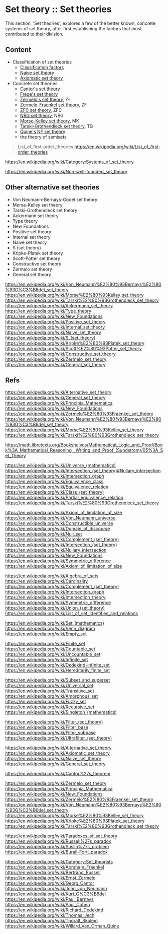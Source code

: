 # Set theory :: Set theories

This section, 'Set theories', explores a few of the better known, concrete systems of set theory, after first establishing the factors that most contributed to their division.

## Content

- Classification of set theories
  - [Classification factors](./classification-factors.md)
  - [Naive set theory](./naive-set-theory.md)
  - [Axiomatic set theory](./axiomatic-set-theory.md)
- Concrete set theories
  - [Cantor's set theory](./cantors-set-theory.md)
  - [Frege's set theory](./frege-set-theory.md)
  - [Zermelo's set theory](./zermelo-set-theory.md), Z-
  - [Zermelo-Fraenkel set theory](./zermelo-fraenkel-set-theory.md), ZF
  - [ZFC set theory](./zfc-set-theory.md), ZFC
  - [NBG set theory](./nbg-set-theory.md), NBG
  - [Morse-Kelley set theory](./morse-kelley-set-theory.md), MK
  - [Tarski-Grothendieck set theory](./tarski-grothendieck-set-theory.md), TG
  - [Quine's NF set theory](./quines-nf-set-theory.md)
  - the theory of semisets


>List_of_first-order_theories
https://en.wikipedia.org/wiki/List_of_first-order_theories

https://en.wikipedia.org/wiki/Category:Systems_of_set_theory

https://en.wikipedia.org/wiki/Non-well-founded_set_theory


## Other alternative set theories

- Von Neumann-Bernays-Gödel set theory
- Morse-Kelley set theory
- Tarski-Grothendieck set theory
- Ackermann set theory
- Type theory
- New Foundations
- Positive set theory
- Internal set theory
- Naive set theory
- S (set theory)
- Kripke-Platek set theory
- Scott-Potter set theory
- Constructive set theory
- Zermelo set theory
- General set theory

https://en.wikipedia.org/wiki/Von_Neumann%E2%80%93Bernays%E2%80%93G%C3%B6del_set_theory
https://en.wikipedia.org/wiki/Morse%E2%80%93Kelley_set_theory
https://en.wikipedia.org/wiki/Tarski%E2%80%93Grothendieck_set_theory
https://en.wikipedia.org/wiki/Ackermann_set_theory
https://en.wikipedia.org/wiki/Type_theory
https://en.wikipedia.org/wiki/New_Foundations
https://en.wikipedia.org/wiki/Positive_set_theory
https://en.wikipedia.org/wiki/Internal_set_theory
https://en.wikipedia.org/wiki/Naive_set_theory
https://en.wikipedia.org/wiki/S_(set_theory)
https://en.wikipedia.org/wiki/Kripke%E2%80%93Platek_set_theory
https://en.wikipedia.org/wiki/Scott%E2%80%93Potter_set_theory
https://en.wikipedia.org/wiki/Constructive_set_theory
https://en.wikipedia.org/wiki/Zermelo_set_theory
https://en.wikipedia.org/wiki/General_set_theory


## Refs

https://en.wikipedia.org/wiki/Alternative_set_theory
https://en.wikipedia.org/wiki/General_set_theory
https://en.wikipedia.org/wiki/Principia_Mathematica
https://en.wikipedia.org/wiki/New_Foundations
https://en.wikipedia.org/wiki/Zermelo%E2%80%93Fraenkel_set_theory
https://en.wikipedia.org/wiki/Von_Neumann%E2%80%93Bernays%E2%80%93G%C3%B6del_set_theory
https://en.wikipedia.org/wiki/Morse%E2%80%93Kelley_set_theory
https://en.wikipedia.org/wiki/Tarski%E2%80%93Grothendieck_set_theory

https://math.libretexts.org/Bookshelves/Mathematical_Logic_and_Proof/Book%3A_Mathematical_Reasoning__Writing_and_Proof_(Sundstrom)/05%3A_Set_Theory

https://en.wikipedia.org/wiki/Universe_(mathematics)
https://en.wikipedia.org/wiki/Intersection_(set_theory)#Nullary_intersection
https://en.wikipedia.org/wiki/Intersection_graph
https://en.wikipedia.org/wiki/Equivalence_class
https://en.wikipedia.org/wiki/Equivalence_relation
https://en.wikipedia.org/wiki/Class_(set_theory)
https://en.wikipedia.org/wiki/Partial_equivalence_relation
https://en.wikipedia.org/wiki/Tarski%E2%80%93Grothendieck_set_theory

https://en.wikipedia.org/wiki/Axiom_of_limitation_of_size
https://en.wikipedia.org/wiki/Von_Neumann_universe
https://en.wikipedia.org/wiki/Constructible_universe
https://en.wikipedia.org/wiki/Domain_of_discourse
https://en.wikipedia.org/wiki/Null_set
https://en.wikipedia.org/wiki/Complement_(set_theory)
https://en.wikipedia.org/wiki/Intersection_(set_theory)
https://en.wikipedia.org/wiki/Nullary_intersection
https://en.wikipedia.org/wiki/New_Foundations
https://en.wikipedia.org/wiki/Symmetric_difference
https://en.wikipedia.org/wiki/Axiom_of_limitation_of_size

https://en.wikipedia.org/wiki/Algebra_of_sets
https://en.wikipedia.org/wiki/Cardinality
https://en.wikipedia.org/wiki/Complement_(set_theory)
https://en.wikipedia.org/wiki/Intersection_graph
https://en.wikipedia.org/wiki/Intersection_theory
https://en.wikipedia.org/wiki/Symmetric_difference
https://en.wikipedia.org/wiki/Union_(set_theory)
https://en.wikipedia.org/wiki/List_of_set_identities_and_relations

https://en.wikipedia.org/wiki/Set_(mathematics)
https://en.wikipedia.org/wiki/Venn_diagram
https://en.wikipedia.org/wiki/Empty_set

https://en.wikipedia.org/wiki/Finite_set
https://en.wikipedia.org/wiki/Countable_set
https://en.wikipedia.org/wiki/Uncountable_set
https://en.wikipedia.org/wiki/Infinite_set
https://en.wikipedia.org/wiki/Dedekind-infinite_set
https://en.wikipedia.org/wiki/Hereditarily_finite_set

https://en.wikipedia.org/wiki/Subset_and_superset
https://en.wikipedia.org/wiki/Universal_set
https://en.wikipedia.org/wiki/Transitive_set
https://en.wikipedia.org/wiki/Amorphous_set
https://en.wikipedia.org/wiki/Fuzzy_set
https://en.wikipedia.org/wiki/Recursive_set
https://en.wikipedia.org/wiki/Singleton_(mathematics)

https://en.wikipedia.org/wiki/Filter_(set_theory)
https://en.wikipedia.org/wiki/Filter_base
https://en.wikipedia.org/wiki/Filter_subbase
https://en.wikipedia.org/wiki/Ultrafilter_(set_theory)

https://en.wikipedia.org/wiki/Alternative_set_theory
https://en.wikipedia.org/wiki/Axiomatic_set_theory
https://en.wikipedia.org/wiki/Naive_set_theory
https://en.wikipedia.org/wiki/General_set_theory

https://en.wikipedia.org/wiki/Cantor%27s_theorem

https://en.wikipedia.org/wiki/Zermelo_set_theory
https://en.wikipedia.org/wiki/Principia_Mathematica
https://en.wikipedia.org/wiki/New_Foundations
https://en.wikipedia.org/wiki/Zermelo%E2%80%93Fraenkel_set_theory
https://en.wikipedia.org/wiki/Von_Neumann%E2%80%93Bernays%E2%80%93G%C3%B6del_set_theory
https://en.wikipedia.org/wiki/Morse%E2%80%93Kelley_set_theory
https://en.wikipedia.org/wiki/Kripke%E2%80%93Platek_set_theory
https://en.wikipedia.org/wiki/Tarski%E2%80%93Grothendieck_set_theory

https://en.wikipedia.org/wiki/Paradoxes_of_set_theory
https://en.wikipedia.org/wiki/Russell%27s_paradox
https://en.wikipedia.org/wiki/Suslin%27s_problem
https://en.wikipedia.org/wiki/Burali-Forti_paradox

https://en.wikipedia.org/wiki/Category:Set_theorists
https://en.wikipedia.org/wiki/Abraham_Fraenkel
https://en.wikipedia.org/wiki/Bertrand_Russell
https://en.wikipedia.org/wiki/Ernst_Zermelo
https://en.wikipedia.org/wiki/Georg_Cantor
https://en.wikipedia.org/wiki/John_von_Neumann
https://en.wikipedia.org/wiki/Kurt_G%C3%B6del
https://en.wikipedia.org/wiki/Paul_Bernays
https://en.wikipedia.org/wiki/Paul_Cohen
https://en.wikipedia.org/wiki/Richard_Dedekind
https://en.wikipedia.org/wiki/Thomas_Jech
https://en.wikipedia.org/wiki/Thoralf_Skolem
https://en.wikipedia.org/wiki/Willard_Van_Orman_Quine
